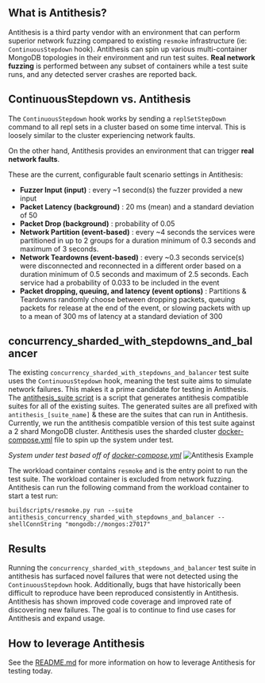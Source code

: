 ## What is Antithesis?

Antithesis is a third party vendor with an environment that can perform superior network fuzzing compared to existing `resmoke` infrastructure (ie: `ContinuousStepdown` hook). Antithesis can spin up various multi-container MongoDB topologies in their environment and run test suites. **Real network fuzzing** is performed between any subset of containers while a test suite runs, and any detected server crashes are reported back.

## ContinuousStepdown vs. Antithesis

The `ContinuousStepdown` hook works by sending a `replSetStepDown` command to all repl sets in a cluster based on some time interval. This is loosely similar to the cluster experiencing network faults.

On the other hand, Antithesis provides an environment that can trigger **real network faults**. 

These are the current, configurable fault scenario settings in Antithesis:
* **Fuzzer Input (input)** : every ~1 second(s) the fuzzer provided a new input
* **Packet Latency (background)** : 20 ms (mean) and a standard deviation of 50
* **Packet Drop (background)** : probability of 0.05
* **Network Partition (event-based)** : every ~4 seconds the services were partitioned in up to 2 groups for a duration minimum of 0.3 seconds and maximum of 3 seconds.
* **Network Teardowns (event-based)** : every ~0.3 seconds service(s) were disconnected and reconnected in a different order based on a duration minimum of 0.5 seconds and maximum of 2.5 seconds. Each service had a probability of 0.033 to be included in the event
* **Packet dropping, queuing, and latency (event options)** : Partitions & Teardowns randomly choose between dropping packets, queuing packets for release at the end of the event, or slowing packets with up to a mean of 300 ms of latency at a standard deviation of 300

## concurrency_sharded_with_stepdowns_and_balancer

The existing `concurrency_sharded_with_stepdowns_and_balancer` test suite uses the `ContinuousStepdown` hook, meaning the test suite aims to simulate network failures. This makes it a prime candidate for testing in Antithesis. The [antithesis_suite script](https://github.com/10gen/mongo/blob/ad5977c28ad442c22e9b4a9b2c7198fd3129f046/buildscripts/antithesis_suite.py) is a script that generates antithesis compatible suites for all of the existing suites. The generated suites are all prefixed with `antithesis_[suite_name]` & these are the suites that can run in Antithesis. Currently, we run the antithesis compatible version of this test suite against a 2 shard MongoDB cluster. Antithesis uses the sharded cluster [docker-compose.yml](https://github.com/10gen/mongo/blob/ad5977c28ad442c22e9b4a9b2c7198fd3129f046/buildscripts/antithesis/topologies/sharded_cluster/docker-compose.yml) file to spin up the system under test.

_System under test based off of [docker-compose.yml](https://github.com/10gen/mongo/blob/ad5977c28ad442c22e9b4a9b2c7198fd3129f046/buildscripts/antithesis/topologies/sharded_cluster/docker-compose.yml)_
![Antithesis Example](https://user-images.githubusercontent.com/62212154/154159775-e0edaa58-c88d-4464-8c64-7a778bd3f7cd.jpg)

The workload container contains `resmoke` and is the entry point to run the test suite. The workload container is excluded from network fuzzing. Antithesis can run the following command from the workload container to start a test run:

```
buildscripts/resmoke.py run --suite antithesis_concurrency_sharded_with_stepdowns_and_balancer --shellConnString "mongodb://mongos:27017"
```

## Results

Running the `concurrency_sharded_with_stepdowns_and_balancer` test suite in antithesis has surfaced novel failures that were not detected using the `ContinuousStepdown` hook. Additionally, bugs that have historically been difficult to reproduce have been reproduced consistently in Antithesis. Antithesis has shown improved code coverage and improved rate of discovering new failures. The goal is to continue to find use cases for Antithesis and expand usage.

## How to leverage Antithesis

See the [README.md](https://github.com/10gen/mongo/blob/ad5977c28ad442c22e9b4a9b2c7198fd3129f046/buildscripts/antithesis/README.md) for more information on how to leverage Antithesis for testing today.